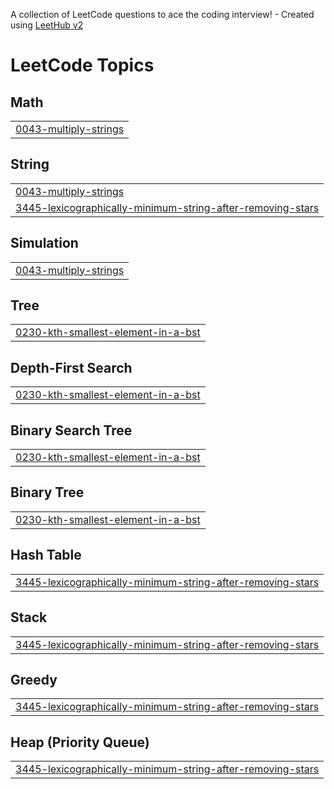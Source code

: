 A collection of LeetCode questions to ace the coding interview! - Created using [LeetHub v2](https://github.com/arunbhardwaj/LeetHub-2.0)
<!---LeetCode Topics Start-->
# LeetCode Topics
## Math
|  |
| ------- |
| [0043-multiply-strings](https://github.com/KaranKumar-97/Leetcode/tree/master/0043-multiply-strings) |
## String
|  |
| ------- |
| [0043-multiply-strings](https://github.com/KaranKumar-97/Leetcode/tree/master/0043-multiply-strings) |
| [3445-lexicographically-minimum-string-after-removing-stars](https://github.com/KaranKumar-97/Leetcode/tree/master/3445-lexicographically-minimum-string-after-removing-stars) |
## Simulation
|  |
| ------- |
| [0043-multiply-strings](https://github.com/KaranKumar-97/Leetcode/tree/master/0043-multiply-strings) |
## Tree
|  |
| ------- |
| [0230-kth-smallest-element-in-a-bst](https://github.com/KaranKumar-97/Leetcode/tree/master/0230-kth-smallest-element-in-a-bst) |
## Depth-First Search
|  |
| ------- |
| [0230-kth-smallest-element-in-a-bst](https://github.com/KaranKumar-97/Leetcode/tree/master/0230-kth-smallest-element-in-a-bst) |
## Binary Search Tree
|  |
| ------- |
| [0230-kth-smallest-element-in-a-bst](https://github.com/KaranKumar-97/Leetcode/tree/master/0230-kth-smallest-element-in-a-bst) |
## Binary Tree
|  |
| ------- |
| [0230-kth-smallest-element-in-a-bst](https://github.com/KaranKumar-97/Leetcode/tree/master/0230-kth-smallest-element-in-a-bst) |
## Hash Table
|  |
| ------- |
| [3445-lexicographically-minimum-string-after-removing-stars](https://github.com/KaranKumar-97/Leetcode/tree/master/3445-lexicographically-minimum-string-after-removing-stars) |
## Stack
|  |
| ------- |
| [3445-lexicographically-minimum-string-after-removing-stars](https://github.com/KaranKumar-97/Leetcode/tree/master/3445-lexicographically-minimum-string-after-removing-stars) |
## Greedy
|  |
| ------- |
| [3445-lexicographically-minimum-string-after-removing-stars](https://github.com/KaranKumar-97/Leetcode/tree/master/3445-lexicographically-minimum-string-after-removing-stars) |
## Heap (Priority Queue)
|  |
| ------- |
| [3445-lexicographically-minimum-string-after-removing-stars](https://github.com/KaranKumar-97/Leetcode/tree/master/3445-lexicographically-minimum-string-after-removing-stars) |
<!---LeetCode Topics End-->